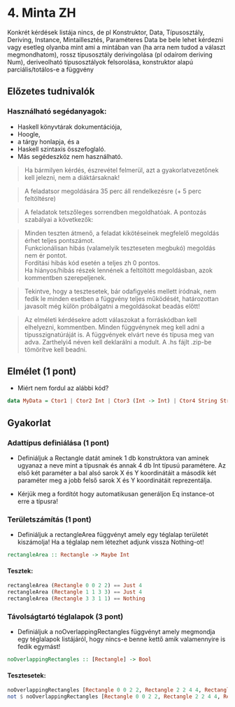 # 4. Minta ZH

Konkrét kérdések listája nincs, de pl
Konstruktor,
Data,
Típusosztály,
Deriving,
Instance,
Mintaillesztés,
Paraméteres Data be bele lehet kérdezni vagy esetleg olyanba mint ami a mintában van (ha arra nem tudod a választ megmondhatom),
rossz típusosztály derivingolása (pl odaírom deriving Num),
deriveolható típusosztályok felsorolása,
konstruktor alapú parciális/totálos-e a függvény




## Előzetes tudnivalók
### Használható segédanyagok:
- Haskell könyvtárak dokumentációja,
- Hoogle,
- a tárgy honlapja, és a
- Haskell szintaxis összefoglaló.
- Más segédeszköz nem használható.
> Ha bármilyen kérdés, észrevétel felmerül, azt a gyakorlatvezetőnek kell jelezni, nem a diáktársaknak!

> A feladatsor megoldására 35 perc áll rendelkezésre (+ 5 perc feltöltésre)

> A feladatok tetszőleges sorrendben megoldhatóak. A pontozás szabályai a következők:

> Minden teszten átmenő, a feladat kikötéseinek megfelelő megoldás érhet teljes pontszámot.\
> Funkcionálisan hibás (valamelyik teszteseten megbukó) megoldás nem ér pontot.\
> Fordítási hibás kód esetén a teljes zh 0 pontos.\
> Ha hiányos/hibás részek lennének a feltöltött megoldásban, azok kommentben szerepeljenek.

> Tekintve, hogy a tesztesetek, bár odafigyelés mellett íródnak, nem fedik le minden esetben a függvény teljes működését, határozottan javasolt még külön próbálgatni a megoldásokat beadás előtt!

> Az elméleti kérdésekre adott válaszokat a forráskódban kell elhelyezni, kommentben. Minden függvénynek meg kell adni a típusszignatúráját is. A függvények elvárt neve és típusa meg van adva. Zarthelyi4 néven kell deklarálni a modult. A .hs fájlt .zip-be tömörítve kell beadni.

## Elmélet (1 pont)
- Miért nem fordul az alábbi kód?
```haskell
data MyData = Ctor1 | Ctor2 Int | Ctor3 (Int -> Int) | Ctor4 String String deriving (Show)
```

## Gyakorlat
### Adattípus definiálása (1 pont)
- Definiáljuk a Rectangle datát aminek 1 db konstruktora van aminek ugyanaz a neve mint a típusnak és annak 4 db Int típusú paramétere. Az első két paraméter a bal alsó sarok X és Y koordinátáit a második két paraméter meg a jobb felső sarok X és Y koordinátáit reprezentálja.

- Kérjük meg a fordítót hogy automatikusan generáljon Eq instance-ot erre a típusra!

### Területszámítás (1 pont)
- Definiáljuk a rectangleArea függvényt amely egy téglalap területét kiszámolja! Ha a téglalap nem létezhet adjunk vissza Nothing-ot!
```haskell
rectangleArea :: Rectangle -> Maybe Int
```

#### Tesztek:
```haskell
rectangleArea (Rectangle 0 0 2 2) == Just 4
rectangleArea (Rectangle 1 1 3 3) == Just 4
rectangleArea (Rectangle 3 3 1 1) == Nothing
```

### Távolságtartó téglalapok (3 pont)
- Definiáljuk a noOverlappingRectangles függvényt amely megmondja egy téglalapok listájáról, hogy nincs-e benne kettő amik valamennyire is fedik egymást!
```haskell
noOverlappingRectangles :: [Rectangle] -> Bool
```

#### Tesztesetek: 
```haskell
noOverlappingRectangles [Rectangle 0 0 2 2, Rectangle 2 2 4 4, Rectangle 0 2 2 4, Rectangle 2 0 4 2]
not $ noOverlappingRectangles [Rectangle 0 0 2 2, Rectangle 2 2 4 4, Rectangle 0 2 2 4, Rectangle 2 0 4 2, Rectangle 3 3 5 5]
```